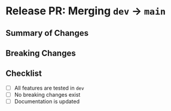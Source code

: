 # Release PR: Merging `dev` → `main`

## Summary of Changes
<!-- Summarize all important changes for this release. -->

## Breaking Changes
<!-- Mention if there are any breaking changes. -->

## Checklist
- [ ] All features are tested in `dev`
- [ ] No breaking changes exist
- [ ] Documentation is updated